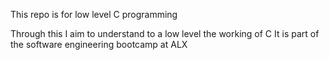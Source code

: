 This repo is for low level C programming

Through this I aim to understand to a low level the working of C
It is part of the software engineering bootcamp at ALX